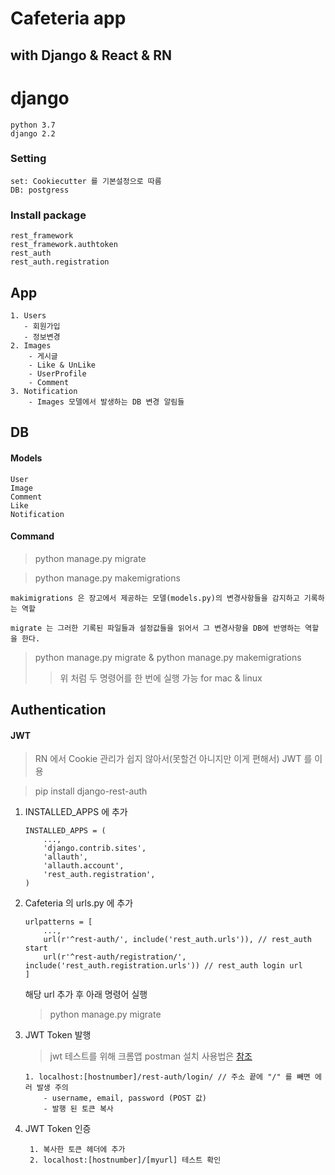 # Cafeteria app

## with Django & React & RN

# django
    python 3.7
    django 2.2
    
### Setting
    
    set: Cookiecutter 를 기본설정으로 따름
    DB: postgress

### Install package
    rest_framework
    rest_framework.authtoken
    rest_auth
    rest_auth.registration

## App
    1. Users
       - 회원가입
       - 정보변경
    2. Images
        - 게시글
        - Like & UnLike
        - UserProfile
        - Comment
    3. Notification 
        - Images 모델에서 발생하는 DB 변경 알림들

## DB
#### Models
    User
    Image
    Comment
    Like
    Notification
#### Command

> python manage.py migrate

> python manage.py makemigrations

    makimigrations 은 장고에서 제공하는 모델(models.py)의 변경사항들을 감지하고 기록하는 역할
    
    migrate 는 그러한 기록된 파일들과 설정값들을 읽어서 그 변경사항을 DB에 반영하는 역할을 한다.
> python manage.py migrate & python manage.py makemigrations
>> 위 처럼 두 명령어를 한 번에 실행 가능 for mac & linux


## Authentication

#### JWT
>RN 에서 Cookie 관리가 쉽지 않아서(못할건 아니지만 이게 편해서) JWT 를 이용 

> pip install django-rest-auth

1. INSTALLED_APPS 에 추가
    ```
    INSTALLED_APPS = (
        ...,
        'django.contrib.sites',
        'allauth',
        'allauth.account',
        'rest_auth.registration',
    )
    ```
2. Cafeteria 의 urls.py 에 추가
    ```
    urlpatterns = [
        ...,
        url(r'^rest-auth/', include('rest_auth.urls')), // rest_auth start
        url(r'^rest-auth/registration/', include('rest_auth.registration.urls')) // rest_auth login url
    ] 
    ```
    해당 url 추가 후 아래 명령어 실행
    > python manage.py migrate

3. JWT Token 발행
    
    > jwt 테스트를 위해 크롬앱 postman 설치 사용법은 [참조](https://meetup.toast.com/posts/107)
    ```
    1. localhost:[hostnumber]/rest-auth/login/ // 주소 끝에 "/" 를 빼면 에러 발생 주의
        - username, email, password (POST 값) 
        - 발행 된 토큰 복사
    ```

4. JWT Token 인증
   ```
    1. 복사한 토큰 헤더에 추가
    2. localhost:[hostnumber]/[myurl] 테스트 확인
   ```



    




    
    
    
